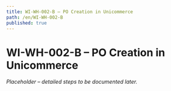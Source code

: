 ```yaml
---
title: WI-WH-002-B – PO Creation in Unicommerce
path: /en/WI-WH-002-B
published: true
---
```


# WI-WH-002-B – PO Creation in Unicommerce
*Placeholder – detailed steps to be documented later.*
